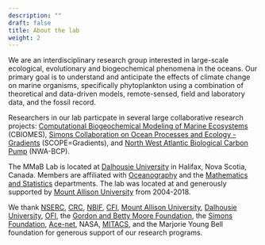 ```yaml
---
description: ""
draft: false
title: About the lab
weight: 2
---
```


We are an interdisciplinary research group interested in large-scale ecological, evolutionary and biogeochemical phenomena in the oceans.  Our primary goal is to understand and anticipate the effects of climate change on marine organisms, specifically phytoplankton using a combination of theoretical and data-driven models, remote-sensed, field and laboratory data, and the fossil record.

Researchers in our lab particpate in several large collaborative
research projects: [Computational Biogeochemical Modeling of Marine
Ecosystems](https://cbiomes.org/) (CBIOMES), [Simons Collaboration
on Ocean Processes and Ecology -
Gradients](https://www.simonsfoundation.org/life-sciences/microbial-oceanography/simons-collaboration-on-ocean-processes-and-ecology/scope-gradients/)
(SCOPE=Gradients), and [North West Atlantic Biological Carbon
Pump](http://nwa-bcp.ocean.dal.ca/) (NWA-BCP).

The MMaB Lab is located at [Dalhousie University](https://www.dal.ca/)
in Halifax, Nova Scotia, Canada.  Members are affiliated with
[Oceanography](https://www.dal.ca/faculty/science/oceanography.html) and
the [Mathematics and Statistics](https://mathstat.dal.ca/) departments.
The lab was located at and generously supported by [Mount Allison
University](https://www.mta.ca/) from 2004-2018.

We thank [NSERC](http://www.nserc.ca/), 
[CRC](http://www.chairs-chaires.gc.ca/home-accueil-eng.aspx), 
[NBIF](http://nbif.ca/en), [CFI](http://innovation.ca), 
[Mount Allison University](http://www.mta.ca/), 
[Dalhousie University](https://www.dal.ca/),
[OFI](https://oceanfrontierinstitute.com/),
the [Gordon and Betty Moore Foundation](https://www.moore.org/), the [Simons Foundation](https://www.simonsfoundation.org/), [Ace-net](http://www.ace-net.ca/), NASA, [MITACS](http://www.mitacs.math.ca/), and the Marjorie Young Bell foundation for generous support of our research programs.  



